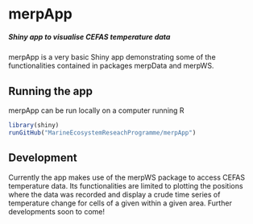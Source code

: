 merpApp
================

<!-- README.md is generated from README.Rmd. Please edit that file -->

##### Shiny app to visualise CEFAS temperature data

merpApp is a very basic Shiny app demonstrating some of the functionalities contained in packages merpData and merpWS.

Running the app
---------------

merpApp can be run locally on a computer running R

``` r
library(shiny)
runGitHub("MarineEcosystemReseachProgramme/merpApp")
```

Development
-----------

Currently the app makes use of the merpWS package to access CEFAS temperature data. Its functionalities are limited to plotting the positions where the data was recorded and display a crude time series of temperature change for cells of a given within a given area. Further developments soon to come!
